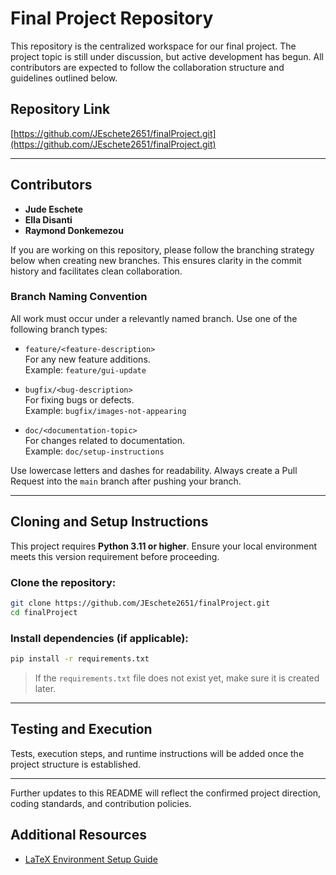 
# Final Project Repository

This repository is the centralized workspace for our final project. The project topic is still under discussion, but active development has begun. All contributors are expected to follow the collaboration structure and guidelines outlined below.

## Repository Link

[https://github.com/JEschete2651/finalProject.git](https://github.com/JEschete2651/finalProject.git)

---

## Contributors

- **Jude Eschete**
- **Ella Disanti**
- **Raymond Donkemezou**

If you are working on this repository, please follow the branching strategy below when creating new branches. This ensures clarity in the commit history and facilitates clean collaboration.

### Branch Naming Convention

All work must occur under a relevantly named branch. Use one of the following branch types:

- `feature/<feature-description>`  
  For any new feature additions.  
  Example: `feature/gui-update`

- `bugfix/<bug-description>`  
  For fixing bugs or defects.  
  Example: `bugfix/images-not-appearing`

- `doc/<documentation-topic>`  
  For changes related to documentation.  
  Example: `doc/setup-instructions`

Use lowercase letters and dashes for readability. Always create a Pull Request into the `main` branch after pushing your branch.

---

##  Cloning and Setup Instructions

This project requires **Python 3.11 or higher**. Ensure your local environment meets this version requirement before proceeding.

### Clone the repository:

```bash
git clone https://github.com/JEschete2651/finalProject.git
cd finalProject
```


###  Install dependencies (if applicable):

```bash
pip install -r requirements.txt
```

> If the `requirements.txt` file does not exist yet, make sure it is created later.

---

##  Testing and Execution

Tests, execution steps, and runtime instructions will be added once the project structure is established.

---

Further updates to this README will reflect the confirmed project direction, coding standards, and contribution policies.

##  Additional Resources

- [LaTeX Environment Setup Guide](./LinkedDocs/latex-setup.md)

